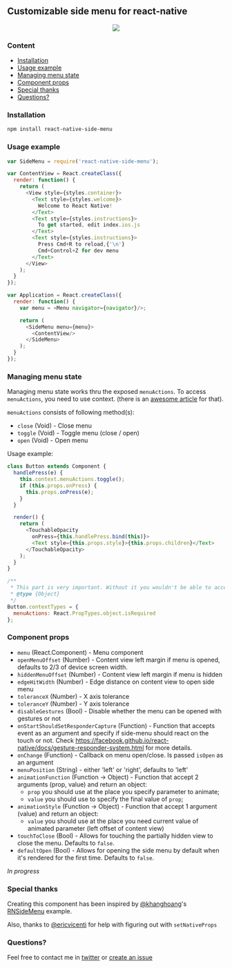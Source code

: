## Customizable side menu for react-native
<p align="center">
    <img src ="http://oi61.tinypic.com/2n9l2dz.jpg" />
</p>

### Content
- [Installation](#installation)
- [Usage example](#usage-example)
- [Managing menu state](#managing-menu-state)
- [Component props](#component-props)
- [Special thanks](#special-thanks)
- [Questions?](#questions)

### Installation
```bash
npm install react-native-side-menu
```

### Usage example
```javascript
var SideMenu = require('react-native-side-menu');

var ContentView = React.createClass({
  render: function() {
    return (
      <View style={styles.container}>
        <Text style={styles.welcome}>
          Welcome to React Native!
        </Text>
        <Text style={styles.instructions}>
          To get started, edit index.ios.js
        </Text>
        <Text style={styles.instructions}>
          Press Cmd+R to reload,{'\n'}
          Cmd+Control+Z for dev menu
        </Text>
      </View>
    );
  }
});

var Application = React.createClass({
  render: function() {
    var menu = <Menu navigator={navigator}/>;

    return (
      <SideMenu menu={menu}>
        <ContentView/>
      </SideMenu>
    );
  }
});
```
### Managing menu state
Managing menu state works thru the exposed `menuActions`. To access `menuActions`, you need to use context. (there is an [awesome article](https://www.tildedave.com/2014/11/15/introduction-to-contexts-in-react-js.html) for that).

`menuActions` consists of following method(s):
- `close` (Void) - Close menu
- `toggle` (Void) - Toggle menu (close / open)
- `open` (Void) - Open menu

Usage example:
```javascript
class Button extends Component {
  handlePress(e) {
    this.context.menuActions.toggle();
    if (this.props.onPress) {
      this.props.onPress(e);
    }
  }

  render() {
    return (
      <TouchableOpacity
        onPress={this.handlePress.bind(this)}>
        <Text style={this.props.style}>{this.props.children}</Text>
      </TouchableOpacity>
    );
  }
}

/**
 * This part is very important. Without it you wouldn't be able to access `menuActions`
 * @type {Object}
 */
Button.contextTypes = {
  menuActions: React.PropTypes.object.isRequired
};
```

### Component props
- `menu` (React.Component) - Menu component
- `openMenuOffset` (Number) - Content view left margin if menu is opened, defaults to 2/3 of device screen width.
- `hiddenMenuOffset` (Number) - Content view left margin if menu is hidden
- `edgeHitWidth` (Number) - Edge distance on content view to open side menu
- `toleranceX` (Number) - X axis tolerance
- `toleranceY` (Number) - Y axis tolerance
- `disableGestures` (Bool) - Disable whether the menu can be opened with gestures or not
- `onStartShouldSetResponderCapture` (Function) - Function that accepts event as an argument and specify if side-menu should react on the touch or not. Check https://facebook.github.io/react-native/docs/gesture-responder-system.html for more details.
- `onChange` (Function) - Callback on menu open/close. Is passed `isOpen` as an argument
- `menuPosition` (String) - either 'left' or 'right', defaults to 'left'
- `animationFunction` (Function -> Object) - Function that accept 2 arguments (prop, value) and return an object:
  - `prop` you should use at the place you specify parameter to animate;
  - `value` you should use to specify the final value of `prop`;
- `animationStyle` (Function -> Object) - Function that accept 1 argument (value) and return an object:
  - `value` you should use at the place you need current value of animated parameter (left offset of content view)
- `touchToClose` (Bool) - Allows for touching the partially hidden view to close the menu. Defaults to `false`.
- `defaultOpen` (Bool) - Allows for opening the side menu by default when it's rendered for the first time. Defaults to `false`.

*In progress*

### Special thanks
Creating this component has been inspired by [@khanghoang](https://github.com/khanghoang)'s [RNSideMenu](https://github.com/khanghoang/RNSideMenu) example.

Also, thanks to [@ericvicenti](https://github.com/ericvicenti) for help with figuring out with `setNativeProps`

### Questions?
Feel free to contact me in [twitter](https://twitter.com/kureevalexey) or [create an issue](https://github.com/Kureev/react-native-side-menu/issues/new)
